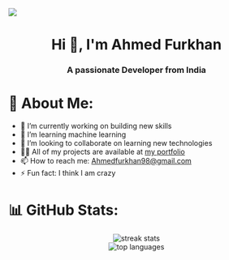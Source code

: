 [![](https://visitcount.itsvg.in/api?id=ahmedfurkhan&icon=8&color=1)](https://visitcount.itsvg.in)

<h1 align="center">Hi 👋, I'm Ahmed Furkhan</h1>
<h3 align="center">A passionate Developer from India</h3>

# 💫 About Me:
- 🔭 I’m currently working on building new skills
- 🌱 I’m learning machine learning
- 👯 I’m looking to collaborate on learning new technologies
- 👨‍💻 All of my projects are available at [my portfolio](https://ahmedfurkhan.github.io/portfolio.io/)
- 📫 How to reach me: [Ahmedfurkhan98@gmail.com](mailto:Ahmedfurkhan98@gmail.com)
- ⚡ Fun fact: I think I am crazy

# 📊 GitHub Stats:
<p align="center">
  <img src="https://github-readme-streak-stats.herokuapp.com/?user=ahmedfurkhan&theme=dark&hide_border=false" alt="streak stats" /> <br/>
  <img src="https://github-readme-stats.vercel.app/api/top-langs/?username=ahmedfurkhan&theme=dark&hide_border=false&include_all_commits=false&count_private=false&layout=compact" alt="top languages" />
</p>
